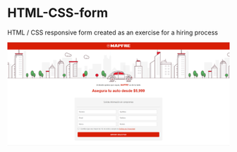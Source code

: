 # HTML-CSS-form
HTML / CSS responsive form created as an exercise for a hiring process

<img src="https://github.com/jmlinares2019/HTML-CSS-form/blob/jmlinares2019-readme/img/mapfre-form-preview.PNG">
